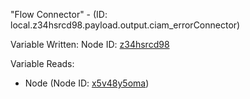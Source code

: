 "Flow Connector" - (ID: local.z34hsrcd98.payload.output.ciam_errorConnector)

Variable Written:
Node ID: [z34hsrcd98](../nodes/z34hsrcd98.md)

Variable Reads:
* Node (Node ID: [x5v48y5oma](../nodes/x5v48y5oma.md))

